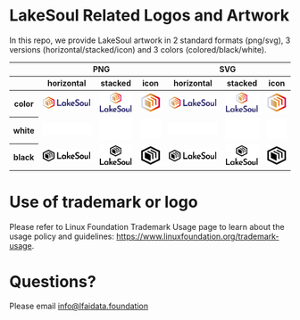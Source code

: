 # LakeSoul Related Logos and Artwork 

In this repo, we provide LakeSoul artwork in 2 standard formats (png/svg), 3 versions (horizontal/stacked/icon) and 3 colors (colored/black/white). 

<table class="logos-table">
	<thead>
		<tr>
			<th></th>
			<th colspan="3">PNG</th>
			<th colspan="3">SVG</th>
		</tr>
		<tr>
			<th></th>
			<th>horizontal</th>
			<th>stacked</th>
			<th>icon</th>
			<th>horizontal</th>
			<th>stacked</th>
			<th>icon</th>
		</tr>
	</thead>	
    <tbody>
		<tr>
			<th>color</th>
			<td><a href="horizontal/color/LakeSoul_Horizontal_Color.png" download><img src="horizontal/color/LakeSoul_Horizontal_Color.png" width="200"></a></td>
			<td><a href="stacked/color/LakeSoul_Stacked_Color.png" download><img src="stacked/color/LakeSoul_Stacked_Color.png" width="95"></a></td>
			<td><a href="icon/color/LakeSoul_Icon_Color.png" download><img src="icon/color/LakeSoul_Color_Icon.png" width="75"></a></td>
			<td><a href="horizontal/color/LakeSoul_Horizontal_Color.svg" download><img src="horizontal/color/LakeSoul_Horizontal_Color.svg" width="200"></a></td>
			<td><a href="stacked/color/LakeSoul_Stacked_Color.svg" download><img src="stacked/color/LakeSoul_Stacked_Color.svg" width="95"></a></td>
			<td><a href="icon/color/LakeSoul_Icon_Color.svg" download><img src="icon/color/LakeSoul_Color_Icon.svg" width="75"></a></td>
		</tr>
		<tr>
			<th>white</th>
			<td><a href="horizontal/white/LakeSoul_Horizontal_White.png" download><img src="horizontal/white/LakeSoul_Horizontal_White.png" width="200"></a></td>
			<td><a href="stacked/white/LakeSoul_Stacked_White.png" download><img src="stacked/white/LakeSoul_Stacked_White.png" width="95"></a></td>
			<td><a href="icon/white/LakeSoul_Icon_White.png" download><img src="icon/white/LakeSoul_White_Icon.png" width="75"></a></td>
			<td><a href="horizontal/white/LakeSoul_Horizontal_White.svg" download><img src="horizontal/white/LakeSoul_Horizontal_White.svg" width="200"></a></td>
			<td><a href="stacked/white/LakeSoul_Stacked_White.svg" download><img src="stacked/white/LakeSoul_Stacked_White.svg" width="95"></a></td>
			<td><a href="icon/white/LakeSoul_Icon_White.svg" download><img src="icon/white/LakeSoul_White_Icon.svg" width="75"></a></td>
		</tr>
		<tr>
			<th>black</th>
			<td><a href="horizontal/black/LakeSoul_Horizontal_Black.png" download><img src="horizontal/black/LakeSoul_Horizontal_Black.png" width="200"></a></td>
			<td><a href="stacked/black/LakeSoul_Stacked_Black.png" download><img src="stacked/black/LakeSoul_Stacked_Black.png" width="95"></a></td>
			<td><a href="icon/black/LakeSoul_Black_Icon.png" download><img src="icon/black/LakeSoul_Black_Icon.png" width="75"></a></td>
			<td><a href="horizontal/black/LakeSoul_Horizontal_Black.svg" download><img src="horizontal/black/LakeSoul_Horizontal_Black.svg" width="200"></a></td>
			<td><a href="stacked/black/LakeSoul_Stacked_Black.svg" download><img src="stacked/black/LakeSoul_Stacked_Black.svg" width="95"></a></td>
			<td><a href="icon/black/LakeSoul_Icon_Blacksvg" download><img src="icon/black/LakeSoul_Black_Icon.svg" width="75"></a></td>
		</tr>
	</tbody>	
</table>

# Use of trademark or logo 
Please refer to Linux Foundation Trademark Usage page to learn about the usage policy and guidelines: https://www.linuxfoundation.org/trademark-usage. 

# Questions? 
Please email info@lfaidata.foundation
